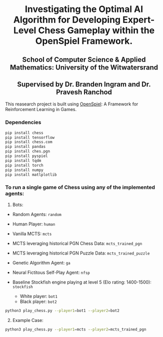 <h1 align="center"> Investigating the Optimal AI Algorithm for Developing Expert-Level Chess Gameplay within the OpenSpiel Framework. </h1>

<h2 align="center"> School of Computer Science & Applied Mathematics: University of the Witwatersrand </h2>

<h2 align="center"> Supervised by Dr. Branden Ingram and Dr. Pravesh Ranchod </h2>

This reasearch project is built using [OpenSpiel](https://github.com/google-deepmind/open_spiel): A Framework for Reinforcement Learning in Games.

### Dependencies 
```bash
pip install chess
pip install tensorflow
pip install chess.com
pip install pandas
pip install ches.pgn
pip install pyspiel
pip install tqdm
pip install torch
pip install numpy
pip install matlplotlib
```

### To run a single game of Chess using any of the implemented agents:

1. Bots:
- Random Agents: `random`
- Human Player: `human`
- Vanilla MCTS: `mcts`
- MCTS leveraging historical PGN Chess Data: `mcts_trained_pgn`
- MCTS leveraging historical PGN Puzzle Data: `mcts_trained_puzzle`
- Genetic Algorithm Agent: `ga`
- Neural Fictitous Self-Play Agent: `nfsp`
- Baseline Stockfish engine playing at level 5 (Elo rating: 1400-1500): `stockfish`

    - White player: `bot1`
    - Black player: `bot2`

```bash
python3 play_chess.py --player1=bot1 --player2=bot2
```

2. Example Case:
```bash
python3 play_chess.py --player1=mcts --player2=mcts_trained_pgn
```
